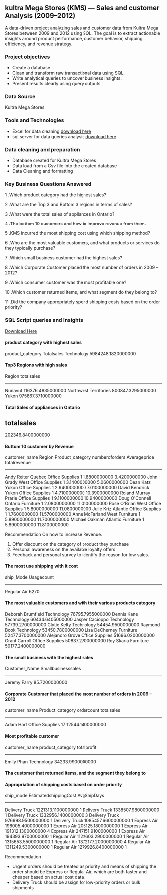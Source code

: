 
## kultra Mega Stores (KMS) — Sales and customer Analysis (2009–2012)

A data-driven project analyzing sales and customer data from Kultra Mega Stores between 2009 and 2012 using SQL. The goal is to extract actionable insights around product performance, customer behavior, shipping efficiency, and revenue strategy.
### Project objectives 
- Create a database
- Clean and transform raw transactional data using SQL.
- Write analytical queries to uncover business insights.
- Present results clearly using query outputs

### Data Source 
Kultra Mega Stores

### Tools and Technologies 

- Excel for data cleaning [download here](https://www.microsoft.com)
- sql server for data queries analysis [download here](https://www.microsoft.com) 

### Data cleaning and preparation 

- Database created for Kultra Mega Stores 
- Data load from a Csv file into the created database 
- Data Cleaning and formatting

### Key Business Questions Answered
1 .Which product category had the highest sales?

2 .What are the Top 3 and Bottom 3 regions in terms of sales?

3 .What were the total sales of appliances in Ontario?

4 .The bottom 10 customers and how to improve revenue from them.

5 .KMS incurred the most shipping cost using which shipping method?

6 .Who are the most valuable customers, and what products or 
services do they typically purchase?

7 .Which small business customer had the highest sales?

8 .Which Corporate Customer placed the most number of orders in 2009 – 2012?

9 .Which consumer customer was the most profitable one?

10 .Which customer returned items, and what segment do they belong to?

11 .Did the company appropriately spend shipping costs based on the order priority?
### SQL Script queries and Insights 
[Download Here](https://github.com/Bunmi-code/-Kultra-Mega-Stores-Inventory-Analysis-DSA--/blob/main/SQLQuery3%5BKultra%20Mega%20Store%20Analysis%5D%20-%20Copy.sql)

#### product category with highest sales 

product_category	Totalsales
Technology	5984248.1820000000

#### Top3 Regions with high sales
Region                                             totalsales
-------------------------------------------------- ---------------------------------------
Nunavut                                            116376.4835000000
Northwest Territories                              800847.3295000000
Yukon                                              975867.3710000000


#### Total Sales of appliances in Ontario
totalsales
---------------------------------------
202346.8400000000

#### Buttom 10 customer by Revenue            
customer_name                                      Region                                             Product_category                                   numberoforders Averageprice                            totalrevenue
-------------------------------------------------- -------------------------------------------------- -------------------------------------------------- -------------- --------------------------------------- ---------------------------------------
Andy Reiter                                        Quebec                                             Office Supplies                                    1              1.8800000000                            3.4200000000
John Grady                                         West                                               Office Supplies                                    1              3.1400000000                            5.0600000000
Dean Katz                                          Yukon                                              Office Supplies                                    1              2.9400000000                            7.0100000000
David Kendrick                                     Yukon                                              Office Supplies                                    1              4.7100000000                            10.3900000000
Roland Murray                                      Prarie                                             Office Supplies                                    1              9.1100000000                            10.9400000000
Doug O'Connell                                     Ontario                                            Furniture                                          1              2.0800000000                            11.0100000000
Rose O'Brian                                       West                                               Office Supplies                                    1              5.8000000000                            11.0800000000
Julie Kriz                                         Atlantic                                           Office Supplies                                    1              1.7600000000                            11.5700000000
Anne McFarland                                     West                                               Furniture                                          1              5.8900000000                            11.7000000000
Michael Oakman                                     Atlantic                                           Furniture                                          1              5.8900000000                            11.8100000000

Recommendation On how to increase Revenue. 

  1. Offer discount on the category of product they purchase
  2.  Personal awareness on the available loyalty offers
  3.   Feedback and personal survey to identify the reason for low sales. 

#### The most use shipping with it cost

ship_Mode                                          Usagecount
-------------------------------------------------- -----------
Regular Air                                        6270


#### The most valuable customers and with their various products category 
Deborah Brumfield                                  Technology                                         76795.7955000000
Dennis Kane                                        Technology                                         60434.6405000000
Jasper Cacioppo                                    Technology                                         57739.2700000000
Clytie Kelty                                       Technology                                         54454.9500000000
Raymond Book                                       Technology                                         53450.7800000000
Lisa DeCherney                                     Furniture                                          52477.3700000000
Alejandro Grove                                    Office Supplies                                    51696.0200000000
Grant Carroll                                      Office Supplies                                    50837.2700000000
Roy Skaria                                         Furniture                                          50177.2400000000

#### The small business with the highest sales
Customer_Name                                      Smallbusinesssales
-------------------------------------------------- ---------------------------------------
Jeremy Farry                                       85.7200000000

#### Corporate Customer that placed the most number of orders in 2009 – 2012
customer_name                                      Product_category                                   ordercount  totalsales
-------------------------------------------------- -------------------------------------------------- ----------- ---------------------------------------
Adam Hart                                          Office Supplies                                    17          12544.1400000000


#### Most profitable customer 
customer_name                                      product_category                                   totalprofit
-------------------------------------------------- -------------------------------------------------- ---------------------------------------
Emily Phan                                         Technology                                         34233.9900000000

#### Tha customer that returned items, and the segment they belong to

#### Appropriation of shipping costs based on order priority 
ship_mode                                          EstimatedshippingCost                   AvgShipDays
-------------------------------------------------- --------------------------------------- -----------
Delivery Truck                                     1221313.1100000000                      1
Delivery Truck                                     1338507.9800000000                      1
Delivery Truck                                     1332956.1400000000                      3
Delivery Truck                                     976998.9500000000                       1
Delivery Truck                                     1085457.6600000000                      1
Express Air                                        198005.4000000000                       1
Express Air                                        206125.1800000000                       1
Express Air                                        191312.1300000000                       4
Express Air                                        247151.9100000000                       1
Express Air                                        194393.9700000000                       1
Regular Air                                        1122603.2900000000                      1
Regular Air                                        1315653.5500000000                      1
Regular Air                                        1372177.2000000000                      4
Regular Air                                        1311249.5300000000                      1
Regular Air                                        1279926.8400000000                      1

Recommendation

-  Urgent orders should be treated as priority and means of shipping the order should be Express or Regular Air, which are both faster and cheaper based on actual cost data.
 -  Delivery Truck should be assign for low-priority orders or bulk shipments



